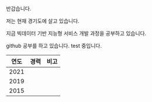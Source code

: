 반갑습니다. 

저는 현재 경기도에 살고 있습니다. 

지금 빅데이터 기반 지능형 서비스 개발 과정을 공부하고 있습니다. 

github 공부를 하고 있습니다. test 중입니다. 

| 연도  | 경력  | 비고 |
| ----- | ---- | ---- |
| 2021  |      |      |
| 2019  |      |      |
| 2015  |      |      |

